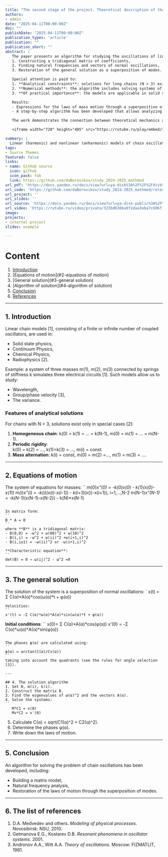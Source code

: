 ```yaml
---
title: "The second stage of the project. Theoretical description of the problem. Description of the model."
authors:
- admin
date: "2025-04-11T00:00:00Z"
doi: ""
publishDate: "2025-04-11T00:00:00Z"
publication_types: 'article'
publication: ""
publication_short: ""
abstract: |
   The paper presents an algorithm for studying the oscillations of linear chains of coupled oscillators. Based on the matrix approach, a method for solving the system of equations of motion has been developed, including:
   1. Constructing a tridiagonal matrix of coefficients,
   2. Finding natural frequencies and vectors of normal oscillations,  
   3. Restoration of the general solution as a superposition of modes.  

   Special attention is paid to:
   1. **Analytical constraints**: solutions for long chains (N > 3) exist only in special cases (homogeneous, periodic systems).  
   2. **Numerical methods**: the algorithm includes solving systems of linear equations for initial conditions and phase analysis.  
   3. **Of practical importance**: the models are applicable in solid state physics, radiophysics and other fields.  

   Results:
   - Expressions for the laws of mass motion through a superposition of normal oscillations are obtained.  
   - A step-by-step algorithm has been developed that allows analyzing systems with arbitrary parameters (mass, stiffness).  

   The work demonstrates the connection between theoretical mechanics and computational methods, which is relevant for educational courses and applied research.  

   <iframe width="720" height="405" src="https://rutube.ru/play/embed/323bd636ba9f2daa3eba7c696f1003d4/" frameBorder="0" allow="clipboard-write; autoplay" webkitAllowFullScreen mozallowfullscreen allowFullScreen></iframe>

summary: |
  Linear (harmonic) and nonlinear (anharmonic) models of chain oscillations are investigated. The harmonic system retains independent modes, in the anharmonic (FPU) energy is not thermalized, quasi-periodicity is revealed. The main problem is the conditions of transition to thermal equilibrium.
tags:
- Source Themes
featured: false
links:
- name: GitHub source
  icon: github
  icon_pack: fab
  link: https://github.com/daBorovikov/study_2024-2025_mathmod
url_pdf: 'https://docs.yandex.ru/docs/view?url=ya-disk%3A%2F%2F%2Fdisk%2Freport-2.pdf&name=report-2.pdf&uid=641931395'
url_code: 'https://github.com/daBorovikov/study_2024-2025_mathmod/releases/tag/v1.3.1'
url_project: ''
url_slides: ''
url_source: 'https://docs.yandex.ru/docs/view?url=ya-disk-public%3A%2F%2Fb8Nq4N8dwaj%2FoqClBOxGaevtLqpQ4BsQlPlp6PTDqZRwJE%2FVhWQcp5XGYGI7CD4Eq%2FJ6bpmRyOJonT3VoXnDag%3D%3D&name=%D0%9C%D0%B5%D0%B4%D0%B2%D0%B5%D0%B4%D0%B5%D0%B2_%D0%94_%D0%90_%D0%9C%D0%BE%D0%B4%D0%B5%D0%BB%D0%B8%D1%80%D0%BE%D0%B2%D0%B0%D0%BD%D0%B8%D0%B5_%D1%84%D0%B8%D0%B7%D0%B8%D1%87%D0%B5%D1%81%D0%BA%D0%B8%D1%85_%D0%BF%D1%80%D0%BE%D1%86%D0%B5%D1%81%D1%81%D0%BE%D0%B2_%D0%B8_%D1%8F%D0%B2%D0%BB%D0%B5%D0%BD%D0%B8%D0%B9_%D0%BD%D0%B0_%D0%9F%D0%9A.pdf&nosw=1'
url_video: 'https://rutube.ru/video/private/323bd636ba9f2daa3eba7c696f1003d4/?r=wd'
image:
projects:
- internal-project
slides: example

---
```


# Content  
1. [Introduction](#1-Introduction)  
2. [Equations of motion](#2-equations of motion)
3. [General solution](#3-general solution)
4. [Algorithm of solution](#4-algorithm of solution)
5. [Conclusion](#5-conclusion)
6. [References](#6-references)  

---

## 1. Introduction  
Linear chain models [1], consisting of a finite or infinite number of coupled oscillators, are used in:  
- Solid state physics,  
- Continuum Physics,
- Chemical Physics,  
- Radiophysics [2].  

Example: a system of three masses m(1), m(2), m(3) connected by springs of stiffness k simulates three electrical circuits [1]. Such models allow us to study:  
- Wavelength,  
- Group/phase velocity [3],  
- The variance.  

### Features of analytical solutions  
For chains with N > 3, solutions exist only in special cases [2]:
1. **Homogeneous chain**:
k(0) = k(1) = ... = k(N-1),
m(0) = m(1) = ... = m(N-1).
2. **Periodic rigidity**:  
   k(0) = k(2) = ..., k(1)=k(3) = ...,
m(i) = const.
3. **Mass alternation**:
k(i) = const,
m(0) = m(2) =..., m(1) = m(3) = ....  

---

## 2. Equations of motion  
The system of equations for masses:
``
m(0)*x"(0) = -k(0)*x(0) - k(1)*(x(0)-x(1))
m(i)*x"(i) = -k(i)*(x(i)-x(i-1)) - k(i+1)*(x(i)-x(i+1)), i=1,...,N-2
m(N-1)*x"(N-1) = -k(N-1)*(x(N-1)-x(N-2)) - k(N)*x(N-1)  
```

In matrix form:
``
B * A = 0  
``
where **B** is a tridiagonal matrix:
- B(0,0) = -w^2 + w(00)^2 + w(10)^2
- B(i,i) = -w^2 + w(ii)^2 +w(i+1,i)^2  
- B(i,i±1) = -ω(ii)^2 or -ω(i+1,i)^2  

**Characteristic equation**:
``
det(B) = 0 → ω(ij)^2 - ω^2 =0  
```

---

## 3. The general solution  
The solution of the system is a superposition of normal oscillations:
`
x(t) = Σ C(α)*A(α)*cos(ω(α)*t + φ(α))  
```
Velocities:
``
x'(t) = -Σ C(α)*ω(α)*A(α)*sin(ω(α)*t + φ(α))  
```

**Initial conditions**:
``
x(0)= Σ C(α)*A(α)*cos(φ(α))
x'(0) = -Σ C(α)*ω(α)*A(α)*sin(φ(α))  
```

The phases φ(α) are calculated using:
``
φ(α) = arctan(C(α)/Cv(α))
``
taking into account the quadrants (see the rules for angle selection [3]).

---

## 4. The solution algorithm  
1. Set N, m(i), k(i).
2. Construct the matrix B.  
3. Find the eigenvalues of ω(α)^2 and the vectors A(α).
4. Solve the systems:
``
   M*C1 = x(0)  
   Mv*C2 = x'(0)  
   ```  
5. Calculate C(α) = sqrt(C1(α)^2 + C2(α)^2).  
6. Determine the phases φ(α).
7. Write down the laws of motion.  

---

## 5. Conclusion  
An algorithm for solving the problem of chain oscillations has been developed, including:  
- Building a matrix model,  
- Natural frequency analysis,  
- Restoration of the laws of motion through the superposition of modes.  

---

## 6. The list of references  
1. D.A. Medvedev and others. *Modeling of physical processes*. Novosibirsk: NSU, 2010.
2. Getmanova E.G., Kostarev D.B. *Resonant phenomena in oscillator systems*. 2001.
3. Andronov A.A., Witt A.A. *Theory of oscillations*. Moscow: FIZMATLIT, 1981.  
```